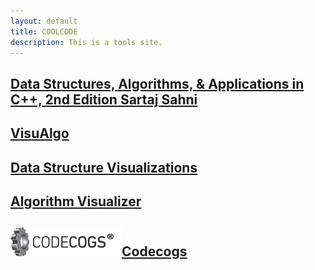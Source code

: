 ```yaml
---
layout: default
title: COOLCODE
description: This is a tools site.
---
```


## [**Data Structures, Algorithms, & Applications in C++, 2nd Edition** Sartaj Sahni](/dsaac/dsaacIndex.htm)

## [**VisuAlgo**](https://visualgo.net/zh)

## [**Data Structure Visualizations**](https://www.cs.usfca.edu/~galles/visualization/Algorithms.html)

## [**Algorithm Visualizer**](https://algorithm-visualizer.org/)

## ![logo](/image/logo3.png)[Codecogs](https://latex.codecogs.com/)
